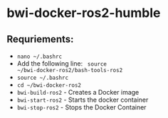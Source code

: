 # bwi-docker-ros2-humble

## Requriements:
- <code>nano ~/.bashrc </code>
- Add the following line: <code> source ~/bwi-docker-ros2/bash-tools-ros2 </code>
- <code>source ~/.bashrc </code>
- <code>cd ~/bwi-docker-ros2</code>
- <code>bwi-build-ros2</code> - Creates a Docker image
- <code>bwi-start-ros2</code> - Starts the docker container
- <code>bwi-stop-ros2</code> - Stops the Docker Container
